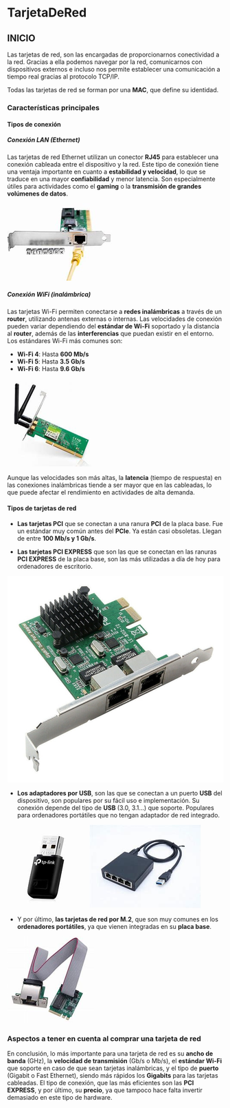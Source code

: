 # TarjetaDeRed

## INICIO

Las tarjetas de red, son las encargadas de proporcionarnos conectividad a la red. Gracias a ella podemos navegar por la red, comunicarnos con dispositivos externos e incluso nos permite establecer una comunicación a tiempo real gracias al protocolo TCP/IP.

Todas las tarjetas de red se forman por una **MAC**, que define su identidad.

### Características principales

#### Tipos de conexión

##### Conexión LAN (Ethernet)
Las tarjetas de red Ethernet utilizan un conector **RJ45** para establecer una conexión cableada entre el dispositivo y la red. Este tipo de conexión tiene una ventaja importante en cuanto a **estabilidad y velocidad**, lo que se traduce en una mayor **confiabilidad** y menor latencia. Son especialmente útiles para actividades como el **gaming** o la **transmisión de grandes volúmenes de datos**.

![Texto alternativo](img/cableado.jfif)

##### Conexión WiFi (inalámbrica)
Las tarjetas Wi-Fi permiten conectarse a **redes inalámbricas** a través de un **router**, utilizando antenas externas o internas. Las velocidades de conexión pueden variar dependiendo del **estándar de Wi-Fi** soportado y la distancia al **router**, además de las **interferencias** que puedan existir en el entorno. Los estándares Wi-Fi más comunes son:

- **Wi-Fi 4**: Hasta **600 Mb/s**
- **Wi-Fi 5**: Hasta **3.5 Gb/s**
- **Wi-Fi 6**: Hasta **9.6 Gb/s**

![Texto alternativo](img/wifi.jfif)

Aunque las velocidades son más altas, la **latencia** (tiempo de respuesta) en las conexiones inalámbricas tiende a ser mayor que en las cableadas, lo que puede afectar el rendimiento en actividades de alta demanda.

#### Tipos de tarjetas de red

- **Las tarjetas PCI** que se conectan a una ranura **PCI** de la placa base. Fue un estándar muy común antes del **PCIe**. Ya están casi obsoletas. Llegan de entre **100 Mb/s y 1 Gb/s**.

- **Las tarjetas PCI EXPRESS** que son las que se conectan en las ranuras **PCI EXPRESS** de la placa base, son las más utilizadas a día de hoy para ordenadores de escritorio.

![Texto alternativo](img/pci.jpg)

- **Los adaptadores por USB**, son las que se conectan a un puerto **USB** del dispositivo, son populares por su fácil uso e implementación. Su conexión depende del tipo de **USB** (3.0, 3.1...) que soporte. Populares para ordenadores portátiles que no tengan adaptador de red integrado.

![Texto alternativo](img/usb.jfif) ![Texto alternativo](img/usb2.jfif)

- Y por último, **las tarjetas de red por M.2**, que son muy comunes en los **ordenadores portátiles**, ya que vienen integradas en su **placa base**.

![Texto alternativo](img/m.2.jfif)

### Aspectos a tener en cuenta al comprar una tarjeta de red

En conclusión, lo más importante para una tarjeta de red es su **ancho de banda** (GHz), la **velocidad de transmisión** (Gb/s o Mb/s), el **estándar Wi-Fi** que soporte en caso de que sean tarjetas inalámbricas, y el tipo de **puerto** (Gigabit o Fast Ethernet), siendo más rápidos los **Gigabits** para las tarjetas cableadas. El tipo de conexión, que las más eficientes son las **PCI EXPRESS**, y por último, su **precio**, ya que tampoco hace falta invertir demasiado en este tipo de hardware.






